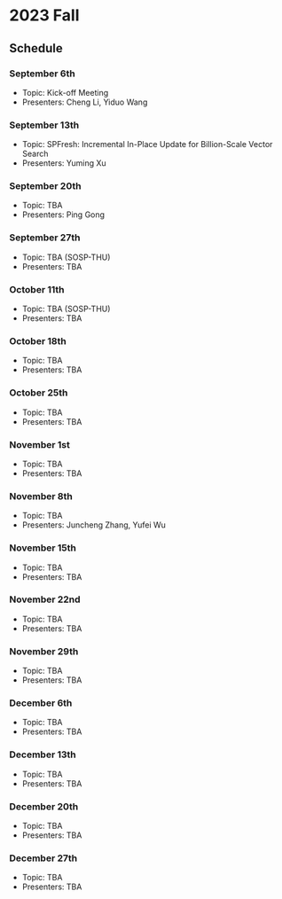 # 2023 Fall

## Schedule

### September 6th

- Topic: Kick-off Meeting
- Presenters: Cheng Li, Yiduo Wang

### September 13th

- Topic: SPFresh: Incremental In-Place Update for Billion-Scale Vector Search
- Presenters: Yuming Xu

### September 20th

- Topic: TBA
- Presenters: Ping Gong

### September 27th

- Topic: TBA (SOSP-THU)
- Presenters: TBA

### October 11th

- Topic: TBA (SOSP-THU)
- Presenters: TBA

### October 18th

- Topic: TBA
- Presenters: TBA

### October 25th

- Topic: TBA
- Presenters: TBA

### November 1st

- Topic: TBA
- Presenters: TBA

### November 8th

- Topic: TBA
- Presenters: Juncheng Zhang, Yufei Wu

### November 15th

- Topic: TBA
- Presenters: TBA

### November 22nd

- Topic: TBA
- Presenters: TBA

### November 29th

- Topic: TBA
- Presenters: TBA

### December 6th

- Topic: TBA
- Presenters: TBA

### December 13th

- Topic: TBA
- Presenters: TBA

### December 20th

- Topic: TBA
- Presenters: TBA

### December 27th

- Topic: TBA
- Presenters: TBA
